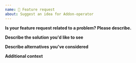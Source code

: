```yaml
---
name: 🚀 Feature request
about: Suggest an idea for Addon-operator
---
```

<!--
  Thank you for sending a feature request!
  Please describe what you would like to change/add and why in detail by filling out the template below.
-->

**Is your feature request related to a problem? Please describe.**
  <!-- A clear and concise description of what the problem is. Ex. I'm always frustrated when [...] -->

**Describe the solution you'd like to see**
  <!-- A clear and concise description of what would you like to happen. -->

**Describe alternatives you've considered**
  <!-- A clear and concise description of any alternative solutions or features you've considered. -->

**Additional context**
  <!-- Add any other context or screenshots about the feature request here. -->
